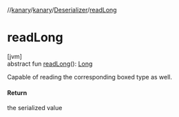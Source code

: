 //[kanary](../../../index.md)/[kanary](../index.md)/[Deserializer](index.md)/[readLong](read-long.md)

# readLong

[jvm]\
abstract fun [readLong](read-long.md)(): [Long](https://kotlinlang.org/api/latest/jvm/stdlib/kotlin/-long/index.html)

Capable of reading the corresponding boxed type as well.

#### Return

the serialized value
